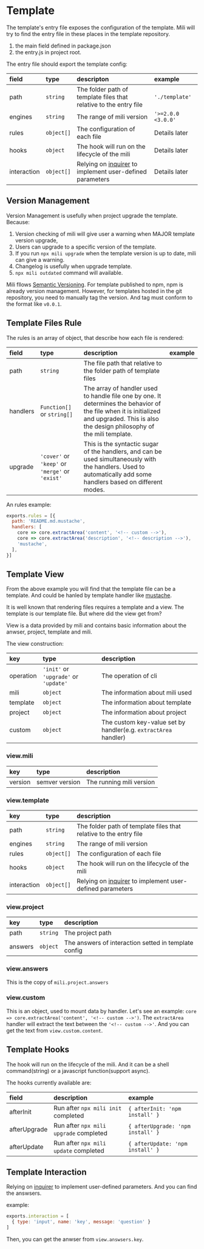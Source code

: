 # Template

The template's entry file exposes the configuration of the template.
Mili will try to find the entry file in these places in the template repository.

1. the main field defined in package.json
2. the entry.js in project root.

The entry file should export the template config:

 field       | type       | descripton | example
:------------|:-----------|:-----------|:--------
 path        | `string`   | The folder path of template files that relative to the entry file | `'./template'`
 engines     | `string`   | The range of mili version | `'>=2.0.0 <3.0.0'`
 rules       | `object[]` | The configuration of each file | Details later
 hooks       | `object`   | The hook will run on the lifecycle of the mili | Details later
 interaction | `object[]` | Relying on [inquirer](https://github.com/SBoudrias/Inquirer.js/) to implement user-defined parameters | Details later

## Version Management

Version Management is usefully when project upgrade the template. Because:

1. Version checking of mili will give user a warning when MAJOR template version upgrade,
2. Users can upgrade to a specific version of the template.
3. If you run `npx mili upgrade` when the template version is up to date, mili can give a warning.
3. Changelog is usefully when upgrade template.
3. `npx mili outdated` command will available.

Mili fllows [Semantic Versioning](https://semver.org/).
For template published to npm, npm is already version management.
However, for templates hosted in the git repository, you need to manually tag the version.
And tag must conform to the format like `v0.0.1`.

## Template Files Rule

The rules is an array of object, that describe how each file is rendered:

 field    | type                       | description | example
:---------|:---------------------------|:-----------|:--------
 path     | `string`                   | The file path that relative to the folder path of template files
 handlers | `Function[]` or `string[]` | The array of handler used to handle file one by one. It determines the behavior of the file when it is initialized and upgraded. This is also the design philosophy of the mili template.
 upgrade  | `'cover'` or `'keep'` or `'merge'` or `'exist'` | This is the syntactic sugar of the handlers, and can be used simultaneously with the handlers. Used to automatically add some handlers based on different modes.

An rules example:

```javascript
exports.rules = [{
  path: 'README.md.mustache',
  handlers: [
    core => core.extractArea('content', '<!-- custom -->'),
    core => core.extractArea('description', '<!-- description -->'),
    'mustache',
  ],
}]
```

## Template View

From the above example you will find that the template file can be a template. And could be hanled by template handler like [mustache](https://github.com/janl/mustache.js).

It is well known that rendering files requires a template and a view. The template is our template file. But where did the view get from?

View is a data provided by mili and contains basic information about the anwser, project, template and mili.

The view construction:

 key       | type                                  | description
:----------|:--------------------------------------|:--------------
 operation | `'init'` or `'upgrade'` or `'update'` | The operation of cli
 mili      | `object`                              | The information about mili used
 template  | `object`                              | The information about template
 project   | `object`                              | The information about project
 custom    | `object`                              | The custom key-value set by handler(e.g. `extractArea` handler)

### view.mili

 key       | type                        | description
:----------|:----------------------------|:--------------
 version   | semver version              | The running mili version

### view.template

 key         | type                        | description
:------------|:----------------------------|:--------------
 path        | `string`       | The folder path of template files that relative to the entry file | `'./template'`
 engines     | `string`       | The range of mili version | `'>=2.0.0 <3.0.0'`
 rules       | `object[]`     | The configuration of each file | Details later
 hooks       | `object`       | The hook will run on the lifecycle of the mili | Details later
 interaction | `object[]`     | Relying on [inquirer](https://github.com/SBoudrias/Inquirer.js/) to implement user-defined parameters | Details later

### view.project

 key       | type                        | description
:----------|:----------------------------|:--------------
 path      | `string`                    | The project path
 answers   | `object`                    | The answers of interaction setted in template config

### view.answers

This is the copy of `mili.project.answers`

### view.custom

This is an object, used to mount data by handler.
Let's see an example: `core => core.extractArea('content', '<!-- custom -->')`.
The `extractArea` handler will extract the text between the `'<!-- custom -->'`.
And you can get the text from `view.custom.content`.


## Template Hooks

The hook will run on the lifecycle of the mili.
And it can be a shell command(string) or a javascript function(support async).

The hooks currently available are:

 field        | description                            | example
:-------------|:---------------------------------------|:--------
 afterInit    | Run after `npx mili init` completed    | `{ afterInit: 'npm install' }`
 afterUpgrade | Run after `npx mili upgrade` completed | `{ afterUpgrade: 'npm install' }`
 afterUpdate  | Run after `npx mili update` completed  | `{ afterUpdate: 'npm install' }`

## Template Interaction

Relying on [inquirer](https://github.com/SBoudrias/Inquirer.js/) to implement user-defined parameters.
And you can find the answsers.

example:

```javascript
exports.interaction = [
  { type: 'input', name: 'key', message: 'question' }
]
```

Then, you can get the anwser from `view.answsers.key`.